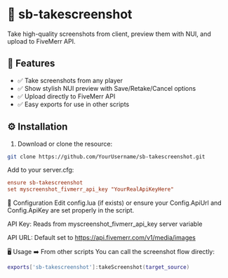 # 📸 sb-takescreenshot

Take high-quality screenshots from client, preview them with NUI, and upload to FiveMerr API.  

## 🚀 Features
- ✅ Take screenshots from any player
- ✅ Show stylish NUI preview with Save/Retake/Cancel options
- ✅ Upload directly to FiveMerr API
- ✅ Easy exports for use in other scripts

## ⚙️ Installation
1. Download or clone the resource:
```bash
git clone https://github.com/YourUsername/sb-takescreenshot.git
```
Add to your server.cfg:
```ini
ensure sb-takescreenshot
set myscreenshot_fivmerr_api_key "YourRealApiKeyHere"
```
📝 Configuration
Edit config.lua (if exists) or ensure your Config.ApiUrl and Config.ApiKey are set properly in the script.

API Key: Reads from myscreenshot_fivmerr_api_key server variable

API URL: Default set to https://api.fivemerr.com/v1/media/images

🖥️ Usage
➡️ From other scripts
You can call the screenshot flow directly:
```Lua
exports['sb-takescreenshot']:takeScreenshot(target_source)
```
